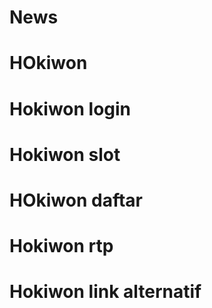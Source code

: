 # News
# HOkiwon
# Hokiwon login
# Hokiwon slot
# HOkiwon daftar
# Hokiwon rtp
# Hokiwon link alternatif
